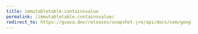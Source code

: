 ```yaml
---
title: immutabletable.containsvalue
permalink: /immutabletable.containsvalue/
redirect_to: https://guava.dev/releases/snapshot-jre/api/docs/com/google/common/collect/ImmutableTable.html#containsValue-java.lang.Object-
---
```

